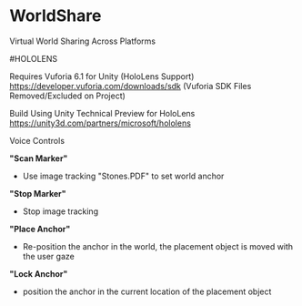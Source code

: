 # WorldShare
Virtual World Sharing Across Platforms

#HOLOLENS

Requires Vuforia 6.1 for Unity (HoloLens Support)
https://developer.vuforia.com/downloads/sdk
(Vuforia SDK Files Removed/Excluded on Project)

Build Using Unity Technical Preview for HoloLens
https://unity3d.com/partners/microsoft/hololens

Voice Controls

**"Scan Marker"**
* Use image tracking "Stones.PDF" to set world anchor

**"Stop Marker"**
* Stop image tracking

**"Place Anchor"**
* Re-position the anchor in the world, the placement object is moved with the user gaze

**"Lock Anchor"**
* position the anchor in the current location of the placement object



